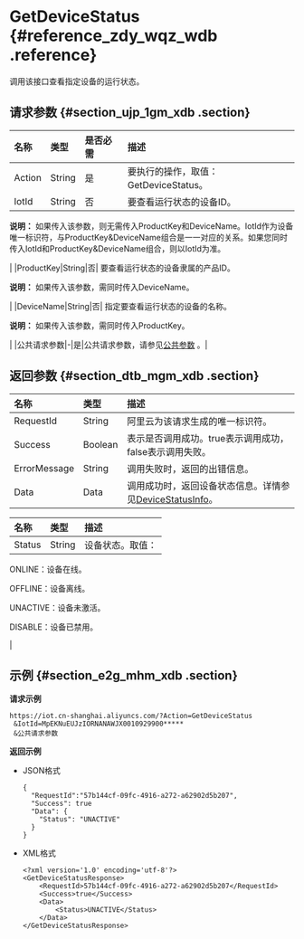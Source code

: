 # GetDeviceStatus {#reference_zdy_wqz_wdb .reference}

调用该接口查看指定设备的运行状态。

## 请求参数 {#section_ujp_1gm_xdb .section}

|名称|类型|是否必需|描述|
|:-|:-|:---|:-|
|Action|String|是|要执行的操作，取值：GetDeviceStatus。|
|IotId|String|否| 要查看运行状态的设备ID。

 **说明：** 如果传入该参数，则无需传入ProductKey和DeviceName。IotId作为设备唯一标识符，与ProductKey&DeviceName组合是一一对应的关系。如果您同时传入IotId和ProductKey&DeviceName组合，则以IotId为准。

 |
|ProductKey|String|否| 要查看运行状态的设备隶属的产品ID。

 **说明：** 如果传入该参数，需同时传入DeviceName。

 |
|DeviceName|String|否| 指定要查看运行状态的设备的名称。

 **说明：** 如果传入该参数，需同时传入ProductKey。

 |
|公共请求参数|-|是|公共请求参数，请参见[公共参数](intl.zh-CN/云端开发指南/云端API参考/公共参数.md#) 。|

## 返回参数 {#section_dtb_mgm_xdb .section}

|名称|类型|描述|
|:-|:-|:-|
|RequestId|String|阿里云为该请求生成的唯一标识符。|
|Success|Boolean|表示是否调用成功。true表示调用成功，false表示调用失败。|
|ErrorMessage|String|调用失败时，返回的出错信息。|
|Data|Data|调用成功时，返回设备状态信息。详情参见[DeviceStatusInfo](#table_glr_1hm_xdb)。|

|名称|类型|描述|
|:-|:-|:-|
|Status|String| 设备状态。取值：

 ONLINE：设备在线。

 OFFLINE：设备离线。

 UNACTIVE：设备未激活。

 DISABLE：设备已禁用。

 |

## 示例 {#section_e2g_mhm_xdb .section}

**请求示例**

```
https://iot.cn-shanghai.aliyuncs.com/?Action=GetDeviceStatus
 &IotId=MpEKNuEUJzIORNANAWJX0010929900*****
 &公共请求参数
```

**返回示例**

-   JSON格式

    ```
    {
      "RequestId":"57b144cf-09fc-4916-a272-a62902d5b207",
      "Success": true
      "Data": {
        "Status": "UNACTIVE"
      } 
    }
    ```

-   XML格式

    ```
    <?xml version='1.0' encoding='utf-8'?>
    <GetDeviceStatusResponse>
        <RequestId>57b144cf-09fc-4916-a272-a62902d5b207</RequestId>
        <Success>true</Success>
        <Data>
            <Status>UNACTIVE</Status>
        </Data>
    </GetDeviceStatusResponse>
    ```



